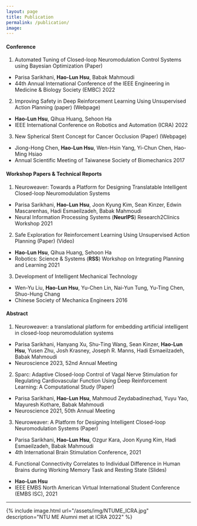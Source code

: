 ```yaml
---
layout: page
title: Publication
permalink: /publication/
image:
---
```

#### Conference
1. Automated Tuning of Closed-loop Neuromodulation Control Systems using Bayesian Optimization (Paper) 
* Parisa Sarikhani, **Hao-Lun Hsu**, Babak Mahmoudi
* 44th Annual International Conference of the IEEE Engineering in Medicine & Biology Society (EMBC) 2022
2. Improving Safety in Deep Reinforcement Learning Using Unsupervised Action Planning (paper) (Webpage)
* **Hao-Lun Hsu**, Qihua Huang, Sehoon Ha  
* IEEE International Conference on Robotics and Automation (ICRA) 2022
3. New Spherical Stent Concept for Cancer Occlusion (Paper) (Webpage)
* Jiong-Hong Chen, **Hao-Lun Hsu**, Wen-Hsin Yang, Yi-Chun Chen, Hao-Ming Hsiao
* Annual Scientific Meeting of Taiwanese Society of Biomechanics 2017
  
#### Workshop Papers & Technical Reports

1. Neuroweaver: Towards a Platform for Designing Translatable Intelligent Closed-loop Neuromodulation Systems
* Parisa Sarikhani, **Hao-Lun Hsu**, Joon Kyung Kim, Sean Kinzer, Edwin Mascarenhas, Hadi Esmaeilzadeh, Babak Mahmoudi
*  Neural Information Processing Systems (**NeurIPS**) Research2Clinics Workshop 2021
2. Safe Exploration for Reinforcement Learning Using Unsupervised Action Planning (Paper) (Video)
* **Hao-Lun Hsu**, Qihua Huang, Sehoon Ha
* Robotics: Science & Systems (**RSS**) Workshop on Integrating Planning and Learning 2021
3. Development of Intelligent Mechanical Technology
* Wen-Yu Liu, **Hao-Lun Hsu**, Yu-Chen Lin, Nai-Yun Tung, Yu-Ting Chen, Shuo-Hung Chang
* Chinese Society of Mechanica Engineers 2016

#### Abstract

1. Neuroweaver: a translational platform for embedding artificial intelligent in closed-loop neuromodulation systems
* Parisa Sarikhani, Hanyang Xu, Shu-Ting Wang, Sean Kinzer, **Hao-Lun Hsu**, Yusen Zhu, Josh Krasney, Joseph R. Manns, Hadi Esmaeilzadeh, Babak Mahmoudi
* Neuroscience 2023, 52nd Annual Meeting
2. Sparc: Adaptive Closed-loop Control of Vagal Nerve Stimulation for Regulating Cardiovascular Function Using Deep Reinforcement Learning: A Computational Study (Paper)
* Parisa Sarikhani, **Hao-Lun Hsu**, Mahmoud Zeydabadinezhad, Yuyu Yao, Mayuresh Kothare, Babak Mahmoudi
* Neuroscience 2021, 50th Annual Meeting
3. Neuroweaver: A Platform for Designing Intelligent Closed-loop Neuromodulation Systems (Paper)
* Parisa Sarikhani, **Hao-Lun Hsu**, Ozgur Kara, Joon Kyung Kim, Hadi Esmaeilzadeh, Babak Mahmoudi
* 4th International Brain Stimulation Conference, 2021
4. Functional Connectivity Correlates to Individual Difference in Human Brains during Working Memory Task and Resting State (Slides)
* **Hao-Lun Hsu**
* IEEE EMBS North American Virtual International Student Conference (EMBS ISC), 2021

***

{% include image.html url="/assets/img/NTUME_ICRA.jpg" description="NTU ME Alumni met at ICRA 2022" %}
